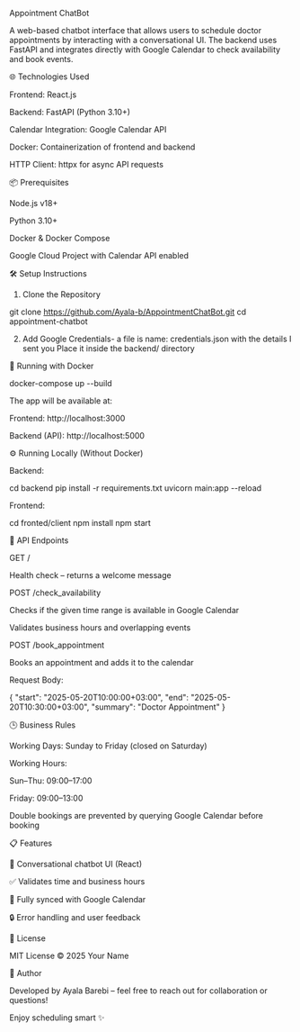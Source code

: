 Appointment ChatBot

A web-based chatbot interface that allows users to schedule doctor appointments by interacting with a conversational UI. The backend uses FastAPI and integrates directly with Google Calendar to check availability and book events.

🌐 Technologies Used

Frontend: React.js

Backend: FastAPI (Python 3.10+)

Calendar Integration: Google Calendar API

Docker: Containerization of frontend and backend

HTTP Client: httpx for async API requests

📦 Prerequisites

Node.js v18+

Python 3.10+

Docker & Docker Compose

Google Cloud Project with Calendar API enabled

🛠️ Setup Instructions

1. Clone the Repository

git clone https://github.com/Ayala-b/AppointmentChatBot.git
cd appointment-chatbot

2. Add Google Credentials- a file is name: credentials.json with the details I sent you Place it inside the backend/ directory

🚀 Running with Docker

docker-compose up --build

The app will be available at:

Frontend: http://localhost:3000

Backend (API): http://localhost:5000

⚙️ Running Locally (Without Docker)

Backend:

cd backend
pip install -r requirements.txt
uvicorn main:app --reload

Frontend:

cd fronted/client
npm install
npm start

📌 API Endpoints

GET /

Health check – returns a welcome message

POST /check_availability

Checks if the given time range is available in Google Calendar

Validates business hours and overlapping events

POST /book_appointment

Books an appointment and adds it to the calendar

Request Body:

{
  "start": "2025-05-20T10:00:00+03:00",
  "end": "2025-05-20T10:30:00+03:00",
  "summary": "Doctor Appointment"
}

🕒 Business Rules

Working Days: Sunday to Friday (closed on Saturday)

Working Hours:

Sun–Thu: 09:00–17:00

Friday: 09:00–13:00

Double bookings are prevented by querying Google Calendar before booking

📋 Features

🤖 Conversational chatbot UI (React)

✅ Validates time and business hours

📅 Fully synced with Google Calendar

🔒 Error handling and user feedback

📄 License

MIT License © 2025 Your Name

🙌 Author

Developed by Ayala Barebi – feel free to reach out for collaboration or questions!

Enjoy scheduling smart ✨

